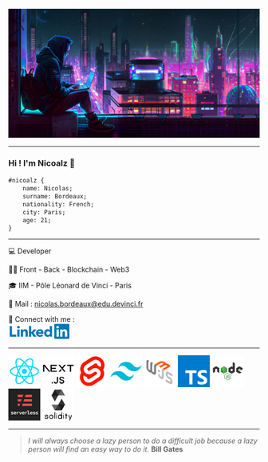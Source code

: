 ![Hello World](/img/background.png)
***
### Hi ! I'm Nicoalz 👋
```
#nicoalz {
    name: Nicolas;
    surname: Bordeaux;
    nationality: French;
    city: Paris;
    age: 21;
}
```

***

💻 Developer

👨‍💻 Front - Back - Blockchain - Web3

🎓 IIM - Pôle Léonard de Vinci - Paris

📧 Mail : <nicolas.bordeaux@edu.devinci.fr>

🤝 Connect with me : <br>
[![LinkedIn](/img/logo-linkedin.png)](https://www.linkedin.com/in/nicolas-bordeaux-720601207/)

***

![react](/img/react.png) ![nextjs](/img/nextjs.png) ![svelte](/img/svelte.png) ![tailwind](/img/tailwind.png) ![web3js](/img/web3js.png) ![typescript](/img/typescript.png) ![nodejs](/img/nodejs.png) ![serverless](/img/serverless.png) ![solidity](/img/solidity.png)

***

>*I will always choose a lazy person to do a difficult job because a lazy person will find an easy way to do it.*
**Bill Gates**
